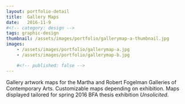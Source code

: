 ```yaml
---
layout: portfolio-detail
title:  Gallery Maps
date:   2016-11-9
#<!-- category: design -->
tags: graphic-design
thumbnail: /assets/images/portfolio/gallerymap-a-thumbnail.jpg
images:
    - /assets/images/portfolio/gallerymap-a.jpg
    - /assets/images/portfolio/gallerymap-b.jpg

    #<!-- published: false -->
---
```


Gallery artwork maps for the Martha and Robert Fogelman Galleries of Contemporary Arts. Customizable maps depending on exhibition. Maps displayed tailored for spring 2016 BFA thesis exhibition *Unsolicited*.   
